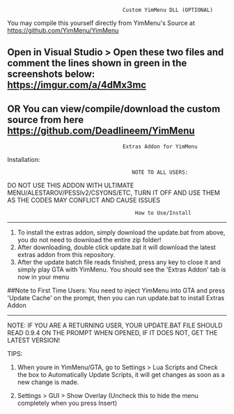                                          Custom YimMenu DLL (OPTIONAL)   
You may compile this yourself directly from YimMenu's Source at https://github.com/YimMenu/YimMenu

Open in Visual Studio > Open these two files and comment the lines shown in green in the screenshots below:
https://imgur.com/a/4dMx3mc    
----------------------------------------------
OR
You can view/compile/download the custom source from here 
https://github.com/Deadlineem/YimMenu   
----------------------------------------------                                             
                                         Extras Addon for YimMenu                                 

Installation:

                                            NOTE TO ALL USERS:
DO NOT USE THIS ADDON WITH ULTIMATE MENU/ALESTAROV/PESSIv2/CSYONS/ETC, TURN IT OFF AND USE THEM AS THE CODES MAY CONFLICT AND CAUSE ISSUES

                                             How to Use/Install
_____________________________________________

1) To install the extras addon, simply download the update.bat from above, you do not need to download the entire zip folder!
2) After downloading, double click update.bat it will download the latest extras addon from this repository.
3) After the update batch file reads finished, press any key to close it and simply play GTA with YimMenu. You should see the 'Extras Addon' tab is now in your menu

##Note to First Time Users:  You need to inject YimMenu into GTA and press 'Update Cache' on the prompt, then you can run update.bat to install Extras Addon
______________________________________________
NOTE: IF YOU ARE A RETURNING USER, YOUR UPDATE.BAT FILE SHOULD READ 0.9.4 ON THE PROMPT WHEN OPENED, IF IT DOES NOT, GET THE LATEST VERSION!


TIPS:

1) When youre in YimMenu/GTA, go to Settings > Lua Scripts and Check the box to Automatically Update Scripts, 
it will get changes as soon as a new change is made.

2) Settings > GUI > Show Overlay (Uncheck this to hide the menu completely when you press Insert)
